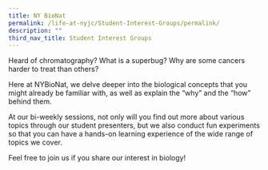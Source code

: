 ```yaml
---
title: NY BioNat
permalink: /life-at-nyjc/Student-Interest-Groups/permalink/
description: ""
third_nav_title: Student Interest Groups
---
```

Heard of chromatography? What is a superbug? Why are some cancers harder to treat than others?

Here at NYBioNat, we delve deeper into the biological concepts that you might already be familiar with, as well as explain the “why” and the “how” behind them.

At our bi-weekly sessions, not only will you find out more about various topics through our student presenters, but we also conduct fun experiments so that you can have a hands-on learning experience of the wide range of topics we cover.

Feel free to join us if you share our interest in biology!